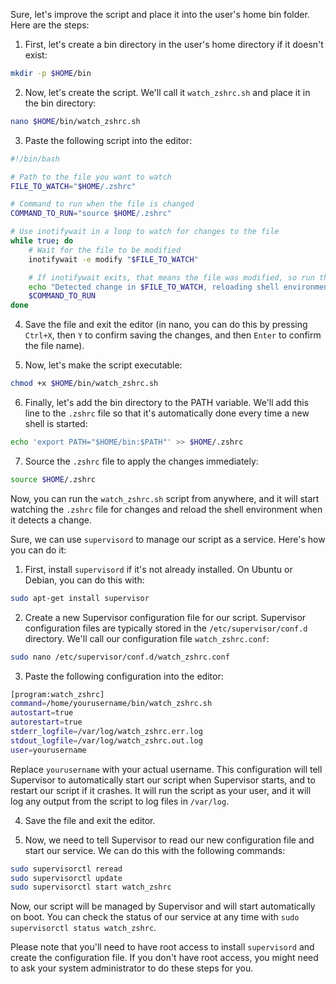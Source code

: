 Sure, let's improve the script and place it into the user's home bin folder. Here are the steps:

1. First, let's create a bin directory in the user's home directory if it doesn't exist:

```bash
mkdir -p $HOME/bin
```

2. Now, let's create the script. We'll call it `watch_zshrc.sh` and place it in the bin directory:

```bash
nano $HOME/bin/watch_zshrc.sh
```

3. Paste the following script into the editor:

```bash
#!/bin/bash

# Path to the file you want to watch
FILE_TO_WATCH="$HOME/.zshrc"

# Command to run when the file is changed
COMMAND_TO_RUN="source $HOME/.zshrc"

# Use inotifywait in a loop to watch for changes to the file
while true; do
    # Wait for the file to be modified
    inotifywait -e modify "$FILE_TO_WATCH"

    # If inotifywait exits, that means the file was modified, so run the command
    echo "Detected change in $FILE_TO_WATCH, reloading shell environment..."
    $COMMAND_TO_RUN
done
```

4. Save the file and exit the editor (in nano, you can do this by pressing `Ctrl+X`, then `Y` to confirm saving the changes, and then `Enter` to confirm the file name).

5. Now, let's make the script executable:

```bash
chmod +x $HOME/bin/watch_zshrc.sh
```

6. Finally, let's add the bin directory to the PATH variable. We'll add this line to the `.zshrc` file so that it's automatically done every time a new shell is started:

```bash
echo 'export PATH="$HOME/bin:$PATH"' >> $HOME/.zshrc
```

7. Source the `.zshrc` file to apply the changes immediately:

```bash
source $HOME/.zshrc
```

Now, you can run the `watch_zshrc.sh` script from anywhere, and it will start watching the `.zshrc` file for changes and reload the shell environment when it detects a change.

Sure, we can use `supervisord` to manage our script as a service. Here's how you can do it:

1. First, install `supervisord` if it's not already installed. On Ubuntu or Debian, you can do this with:

```bash
sudo apt-get install supervisor
```

2. Create a new Supervisor configuration file for our script. Supervisor configuration files are typically stored in the `/etc/supervisor/conf.d` directory. We'll call our configuration file `watch_zshrc.conf`:

```bash
sudo nano /etc/supervisor/conf.d/watch_zshrc.conf
```

3. Paste the following configuration into the editor:

```bash
[program:watch_zshrc]
command=/home/yourusername/bin/watch_zshrc.sh
autostart=true
autorestart=true
stderr_logfile=/var/log/watch_zshrc.err.log
stdout_logfile=/var/log/watch_zshrc.out.log
user=yourusername
```

Replace `yourusername` with your actual username. This configuration will tell Supervisor to automatically start our script when Supervisor starts, and to restart our script if it crashes. It will run the script as your user, and it will log any output from the script to log files in `/var/log`.

4. Save the file and exit the editor.

5. Now, we need to tell Supervisor to read our new configuration file and start our service. We can do this with the following commands:

```bash
sudo supervisorctl reread
sudo supervisorctl update
sudo supervisorctl start watch_zshrc
```

Now, our script will be managed by Supervisor and will start automatically on boot. You can check the status of our service at any time with `sudo supervisorctl status watch_zshrc`.

Please note that you'll need to have root access to install `supervisord` and create the configuration file. If you don't have root access, you might need to ask your system administrator to do these steps for you.

